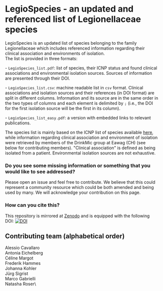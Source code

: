 # LegioSpecies - an updated and referenced list of Legionellaceae species

LegioSpecies is an updated list of species belonging to the family Legionellaceae which includes referenced information regarding their clinical association and environments of isolation.\
The list is provided in three formats:

\- `LegioSpecies_list.pdf`: list of species, their ICNP status and found clinical associations and environmental isolation sources. Sources of information are presented through their DOI.

\- `LegioSpecies_list.csv`: machine readable list in `csv` format. Clinical associations and isolation sources and their references (in DOI format) are split in different columns. Information and its source are in the same order in the two types of columns and each element is delimited by `;` (i.e., the DOI for the first isolation source will be the first in its column).

\- `LegioSpecies_list_easy.pdf`: a version with embedded links to relevant publications.

The species list is mainly based on the ICNP list of species available [here](https://lpsn.dsmz.de/genus/legionella), while information regarding clinical association and environment of isolation were retrieved by members of the DrinkMic group at Eawag (CH) (see below for contributing members). "Clinical association" is defined as being isolated from a patient. Environmental isolation sources are not exhaustive.

### Do you see some missing information or something that you would like to see addressed?

Please open an issue and feel free to contribute. We believe that this could represent a community resource which could be both amended and being used by many. We will acknowledge your contribution on this page.

### How can you cite this?

This repository is mirrored at [Zenodo](https://zenodo.org/records/11072745) and is equipped with the following DOI: [![DOI](https://zenodo.org/badge/792295997.svg)](https://zenodo.org/doi/10.5281/zenodo.11072744)

## Contributing team (alphabetical order)

Alessio Cavallaro\
Antonia Eichelberg\
Céline Margot\
Frederik Hammes\
Johanna Kohler\
Jürg Sigrist\
Marco Gabrielli\
Natasha Roser\
